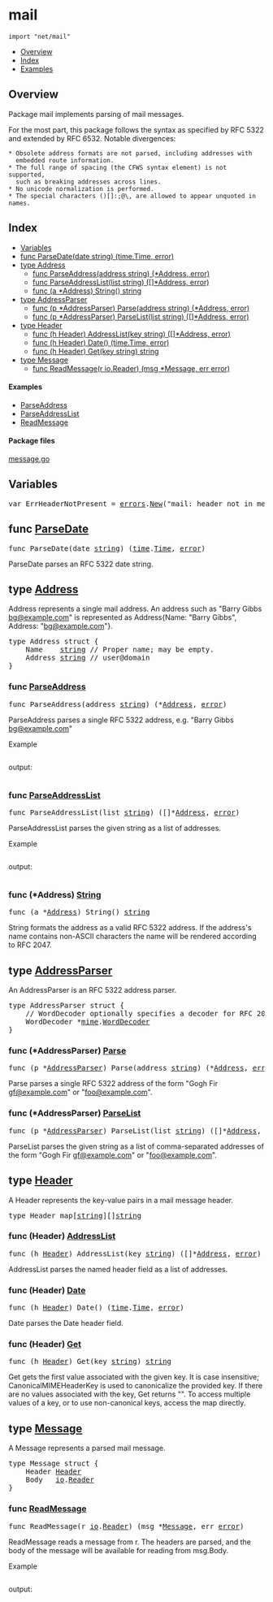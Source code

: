 

# mail
`import "net/mail"`

* [Overview](#pkg-overview)
* [Index](#pkg-index)
* [Examples](#pkg-examples)

## <a id="pkg-overview">Overview</a>
Package mail implements parsing of mail messages.

For the most part, this package follows the syntax as specified by RFC 5322 and
extended by RFC 6532.
Notable divergences:


	* Obsolete address formats are not parsed, including addresses with
	  embedded route information.
	* The full range of spacing (the CFWS syntax element) is not supported,
	  such as breaking addresses across lines.
	* No unicode normalization is performed.
	* The special characters ()[]:;@\, are allowed to appear unquoted in names.




## <a id="pkg-index">Index</a>
* [Variables](#pkg-variables)
* [func ParseDate(date string) (time.Time, error)](#ParseDate)
* [type Address](#Address)
  * [func ParseAddress(address string) (*Address, error)](#ParseAddress)
  * [func ParseAddressList(list string) ([]*Address, error)](#ParseAddressList)
  * [func (a *Address) String() string](#Address.String)
* [type AddressParser](#AddressParser)
  * [func (p *AddressParser) Parse(address string) (*Address, error)](#AddressParser.Parse)
  * [func (p *AddressParser) ParseList(list string) ([]*Address, error)](#AddressParser.ParseList)
* [type Header](#Header)
  * [func (h Header) AddressList(key string) ([]*Address, error)](#Header.AddressList)
  * [func (h Header) Date() (time.Time, error)](#Header.Date)
  * [func (h Header) Get(key string) string](#Header.Get)
* [type Message](#Message)
  * [func ReadMessage(r io.Reader) (msg *Message, err error)](#ReadMessage)


#### <a id="pkg-examples">Examples</a>
* [ParseAddress](#example_ParseAddress)
* [ParseAddressList](#example_ParseAddressList)
* [ReadMessage](#example_ReadMessage)


#### <a id="pkg-files">Package files</a>
[message.go](https://golang.org/src/net/mail/message.go) 




## <a id="pkg-variables">Variables</a>

<pre>var <span id="ErrHeaderNotPresent">ErrHeaderNotPresent</span> = <a href="/pkg/errors/">errors</a>.<a href="/pkg/errors/#New">New</a>(&#34;mail: header not in message&#34;)</pre>

## <a id="ParseDate">func</a> [ParseDate](https://golang.org/src/net/mail/message.go?s=2394:2440#L89)
<pre>func ParseDate(date <a href="/pkg/builtin/#string">string</a>) (<a href="/pkg/time/">time</a>.<a href="/pkg/time/#Time">Time</a>, <a href="/pkg/builtin/#error">error</a>)</pre>
ParseDate parses an RFC 5322 date string.





## <a id="Address">type</a> [Address](https://golang.org/src/net/mail/message.go?s=3851:3951#L136)
Address represents a single mail address.
An address such as "Barry Gibbs <bg@example.com>" is represented
as Address{Name: "Barry Gibbs", Address: "bg@example.com"}.


<pre>type Address struct {
<span id="Address.Name"></span>    Name    <a href="/pkg/builtin/#string">string</a> <span class="comment">// Proper name; may be empty.</span>
<span id="Address.Address"></span>    Address <a href="/pkg/builtin/#string">string</a> <span class="comment">// user@domain</span>
}
</pre>









### <a id="ParseAddress">func</a> [ParseAddress](https://golang.org/src/net/mail/message.go?s=4039:4090#L142)
<pre>func ParseAddress(address <a href="/pkg/builtin/#string">string</a>) (*<a href="#Address">Address</a>, <a href="/pkg/builtin/#error">error</a>)</pre>
ParseAddress parses a single RFC 5322 address, e.g. "Barry Gibbs <bg@example.com>"



<a id="example_ParseAddress">Example</a>


```go
```

output:
```txt
```


### <a id="ParseAddressList">func</a> [ParseAddressList](https://golang.org/src/net/mail/message.go?s=4219:4273#L147)
<pre>func ParseAddressList(list <a href="/pkg/builtin/#string">string</a>) ([]*<a href="#Address">Address</a>, <a href="/pkg/builtin/#error">error</a>)</pre>
ParseAddressList parses the given string as a list of addresses.



<a id="example_ParseAddressList">Example</a>


```go
```

output:
```txt
```




### <a id="Address.String">func</a> (\*Address) [String](https://golang.org/src/net/mail/message.go?s=5217:5250#L172)
<pre>func (a *<a href="#Address">Address</a>) String() <a href="/pkg/builtin/#string">string</a></pre>
String formats the address as a valid RFC 5322 address.
If the address's name contains non-ASCII characters
the name will be rendered according to RFC 2047.




## <a id="AddressParser">type</a> [AddressParser](https://golang.org/src/net/mail/message.go?s=4380:4515#L152)
An AddressParser is an RFC 5322 address parser.


<pre>type AddressParser struct {
<span id="AddressParser.WordDecoder"></span>    <span class="comment">// WordDecoder optionally specifies a decoder for RFC 2047 encoded-words.</span>
    WordDecoder *<a href="/pkg/mime/">mime</a>.<a href="/pkg/mime/#WordDecoder">WordDecoder</a>
}
</pre>











### <a id="AddressParser.Parse">func</a> (\*AddressParser) [Parse](https://golang.org/src/net/mail/message.go?s=4624:4687#L159)
<pre>func (p *<a href="#AddressParser">AddressParser</a>) Parse(address <a href="/pkg/builtin/#string">string</a>) (*<a href="#Address">Address</a>, <a href="/pkg/builtin/#error">error</a>)</pre>
Parse parses a single RFC 5322 address of the
form "Gogh Fir <gf@example.com>" or "foo@example.com".




### <a id="AddressParser.ParseList">func</a> (\*AddressParser) [ParseList](https://golang.org/src/net/mail/message.go?s=4909:4975#L165)
<pre>func (p *<a href="#AddressParser">AddressParser</a>) ParseList(list <a href="/pkg/builtin/#string">string</a>) ([]*<a href="#Address">Address</a>, <a href="/pkg/builtin/#error">error</a>)</pre>
ParseList parses the given string as a list of comma-separated addresses
of the form "Gogh Fir <gf@example.com>" or "foo@example.com".




## <a id="Header">type</a> [Header](https://golang.org/src/net/mail/message.go?s=2743:2774#L101)
A Header represents the key-value pairs in a mail message header.


<pre>type Header map[<a href="/pkg/builtin/#string">string</a>][]<a href="/pkg/builtin/#string">string</a></pre>











### <a id="Header.AddressList">func</a> (Header) [AddressList](https://golang.org/src/net/mail/message.go?s=3508:3567#L125)
<pre>func (h <a href="#Header">Header</a>) AddressList(key <a href="/pkg/builtin/#string">string</a>) ([]*<a href="#Address">Address</a>, <a href="/pkg/builtin/#error">error</a>)</pre>
AddressList parses the named header field as a list of addresses.




### <a id="Header.Date">func</a> (Header) [Date](https://golang.org/src/net/mail/message.go?s=3286:3327#L116)
<pre>func (h <a href="#Header">Header</a>) Date() (<a href="/pkg/time/">time</a>.<a href="/pkg/time/#Time">Time</a>, <a href="/pkg/builtin/#error">error</a>)</pre>
Date parses the Date header field.




### <a id="Header.Get">func</a> (Header) [Get](https://golang.org/src/net/mail/message.go?s=3094:3132#L109)
<pre>func (h <a href="#Header">Header</a>) Get(key <a href="/pkg/builtin/#string">string</a>) <a href="/pkg/builtin/#string">string</a></pre>
Get gets the first value associated with the given key.
It is case insensitive; CanonicalMIMEHeaderKey is used
to canonicalize the provided key.
If there are no values associated with the key, Get returns "".
To access multiple values of a key, or to use non-canonical keys,
access the map directly.




## <a id="Message">type</a> [Message](https://golang.org/src/net/mail/message.go?s=1006:1062#L35)
A Message represents a parsed mail message.


<pre>type Message struct {
<span id="Message.Header"></span>    Header <a href="#Header">Header</a>
<span id="Message.Body"></span>    Body   <a href="/pkg/io/">io</a>.<a href="/pkg/io/#Reader">Reader</a>
}
</pre>









### <a id="ReadMessage">func</a> [ReadMessage](https://golang.org/src/net/mail/message.go?s=1206:1261#L43)
<pre>func ReadMessage(r <a href="/pkg/io/">io</a>.<a href="/pkg/io/#Reader">Reader</a>) (msg *<a href="#Message">Message</a>, err <a href="/pkg/builtin/#error">error</a>)</pre>
ReadMessage reads a message from r.
The headers are parsed, and the body of the message will be available
for reading from msg.Body.



<a id="example_ReadMessage">Example</a>


```go
```

output:
```txt
```







